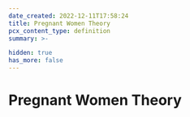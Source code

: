 ```yaml
---
date_created: 2022-12-11T17:58:24
title: Pregnant Women Theory
pcx_content_type: definition
summary: >-

hidden: true
has_more: false
---
```


# Pregnant Women Theory
